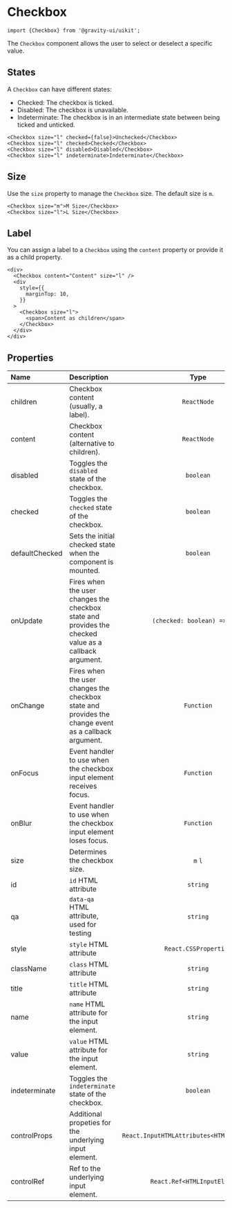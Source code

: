 <!--GITHUB_BLOCK-->

# Checkbox

<!--/GITHUB_BLOCK-->

```tsx
import {Checkbox} from '@gravity-ui/uikit';
```

The `Checkbox` component allows the user to select or deselect a specific value.

## States

A `Checkbox` can have different states:

- Checked: The checkbox is ticked.
- Disabled: The checkbox is unavailable.
- Indeterminate: The checkbox is in an intermediate state between being ticked and unticked.

<!--LANDING_BLOCK

<ExampleBlock
    code={`
<Checkbox size="l" checked={false}>Unchecked</Checkbox>
<Checkbox size="l" checked>Checked</Checkbox>
<Checkbox size="l" disabled>Disabled</Checkbox>
<Checkbox size="l" indeterminate>Indeterminate</Checkbox>
`}
>
    <UIKit.Checkbox size="l" checked={false}>Unchecked</UIKit.Checkbox>
    <UIKit.Checkbox size="l" checked>Checked</UIKit.Checkbox>
    <UIKit.Checkbox size="l" disabled>Disabled</UIKit.Checkbox>
    <UIKit.Checkbox size="l" indeterminate>Indeterminate</UIKit.Checkbox>
</ExampleBlock>

LANDING_BLOCK-->

<!--GITHUB_BLOCK-->

```tsx
<Checkbox size="l" checked={false}>Unchecked</Checkbox>
<Checkbox size="l" checked>Checked</Checkbox>
<Checkbox size="l" disabled>Disabled</Checkbox>
<Checkbox size="l" indeterminate>Indeterminate</Checkbox>
```

<!--/GITHUB_BLOCK-->

## Size

Use the `size` property to manage the `Checkbox` size. The default size is `m`.

<!--LANDING_BLOCK

<ExampleBlock
    code={`
<Checkbox size="m">M Size</Checkbox>
<Checkbox size="l">L Size</Checkbox>
`}
>
    <UIKit.Checkbox size="m">M Size</UIKit.Checkbox>
    <UIKit.Checkbox size="l">L Size</UIKit.Checkbox>
</ExampleBlock>

LANDING_BLOCK-->

<!--GITHUB_BLOCK-->

```tsx
<Checkbox size="m">M Size</Checkbox>
<Checkbox size="l">L Size</Checkbox>
```

<!--/GITHUB_BLOCK-->

## Label

You can assign a label to a `Checkbox` using the `content` property or provide it as a child property.

<!--LANDING_BLOCK

<ExampleBlock
    code={`
 <div>
  <Checkbox content="Content" size="l" />
  <div
      style={{
          marginTop: 10,
      }}
  >
      <Checkbox size="l">
          <span>Content as children</span>
      </Checkbox>
  </div>
</div>
`}
>
 <div>
  <UIKit.Checkbox content="Content" size="l" />
  <div
      style={{
          marginTop: 10,
      }}
  >
      <UIKit.Checkbox size="l">
          <span>Content as children</span>
      </UIKit.Checkbox>
  </div>
</div>
</ExampleBlock>

LANDING_BLOCK-->

<!--GITHUB_BLOCK-->

```tsx
<div>
  <Checkbox content="Content" size="l" />
  <div
    style={{
      marginTop: 10,
    }}
  >
    <Checkbox size="l">
      <span>Content as children</span>
    </Checkbox>
  </div>
</div>
```

<!--/GITHUB_BLOCK-->

## Properties

| Name           | Description                                                                                           |                     Type                      | Default |
| :------------- | :---------------------------------------------------------------------------------------------------- | :-------------------------------------------: | :-----: |
| children       | Checkbox content (usually, a label).                                                                  |                  `ReactNode`                  |         |
| content        | Checkbox content (alternative to children).                                                           |                  `ReactNode`                  |         |
| disabled       | Toggles the `disabled` state of the checkbox.                                                         |                   `boolean`                   | `false` |
| checked        | Toggles the `checked` state of the checkbox.                                                          |                   `boolean`                   | `false` |
| defaultChecked | Sets the initial checked state when the component is mounted.                                         |                   `boolean`                   | `false` |
| onUpdate       | Fires when the user changes the checkbox state and provides the checked value as a callback argument. |         `(checked: boolean) => void`          |         |
| onChange       | Fires when the user changes the checkbox state and provides the change event as a callback argument.  |                  `Function`                   |         |
| onFocus        | Event handler to use when the checkbox input element receives focus.                                  |                  `Function`                   |         |
| onBlur         | Event handler to use when the checkbox input element loses focus.                                     |                  `Function`                   |         |
| size           | Determines the checkbox size.                                                                         |                    `m` `l`                    |   `m`   |
| id             | `id` HTML attribute                                                                                   |                   `string`                    |         |
| qa             | `data-qa` HTML attribute, used for testing                                                            |                   `string`                    |         |
| style          | `style` HTML attribute                                                                                |             `React.CSSProperties`             |         |
| className      | `class` HTML attribute                                                                                |                   `string`                    |         |
| title          | `title` HTML attribute                                                                                |                   `string`                    |         |
| name           | `name` HTML attribute for the input element.                                                          |                   `string`                    |         |
| value          | `value` HTML attribute for the input element.                                                         |                   `string`                    |         |
| indeterminate  | Toggles the `indeterminate` state of the checkbox.                                                    |                   `boolean`                   | `false` |
| controlProps   | Additional propeties for the underlying input element.                                                | `React.InputHTMLAttributes<HTMLInputElement>` |         |
| controlRef     | Ref to the underlying input element.                                                                  |         `React.Ref<HTMLInputElement>`         |         |
